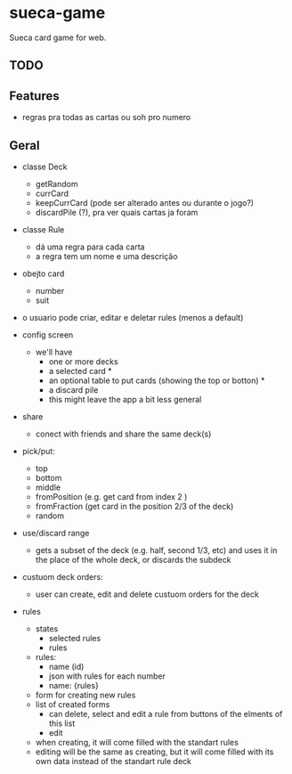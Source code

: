 # sueca-game
Sueca card game for web.

## TODO

## Features
- regras pra todas as cartas ou soh pro numero

## Geral
- classe Deck
    - getRandom
    - currCard
    - keepCurrCard (pode ser alterado antes ou durante o jogo?)
    - discardPile (?), pra ver quais cartas ja foram
- classe Rule
    - dá uma regra para cada carta
    - a regra tem um nome e uma descrição
- obejto card
    - number
    - suit
- o usuario pode criar, editar e deletar rules (menos a default)
- config screen
  - we'll have
    - one or more decks
    - a selected card *
    - an optional table to put cards (showing the top or botton) *
    - a discard pile
    * this might leave the app a bit less general

- share
    - conect with friends and share the same deck(s)

- pick/put:
    - top
    - bottom
    - middle
    - fromPosition (e.g. get card from index 2 )
    - fromFraction (get card in the position 2/3 of the deck)
    - random

- use/discard range
    - gets a subset of the deck (e.g. half, second 1/3, etc) and uses it in the place of the whole deck, or discards the subdeck

- custuom deck orders:
    - user can create, edit and delete custuom orders for the deck

- rules
    - states
        - selected rules
        - rules
    - rules:
        - name (id)
        - json with rules for each number
        - name: {rules}
    - form for creating new rules
    - list of created forms
        - can delete, select and edit a rule from buttons of the elments of this list
        - edit 
    - when creating, it will come filled with the standart rules
    - editing will be the same as creating, but it will come filled with its own data instead of the standart rule deck
